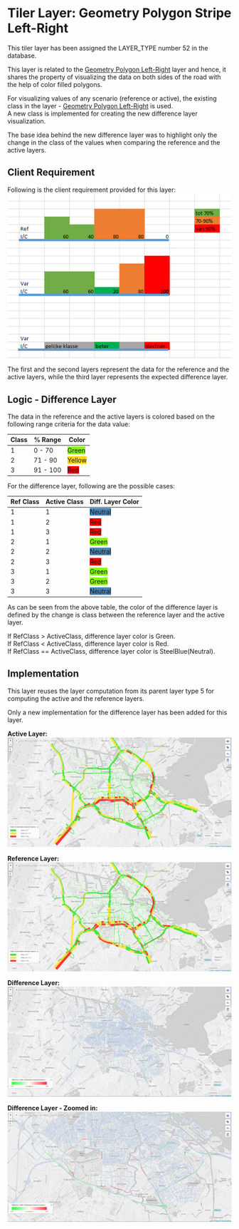 # Tiler Layer: Geometry Polygon Stripe Left-Right

This tiler layer has been assigned the LAYER_TYPE number 52 in the database.


This layer is related to the [Geometry Polygon Left-Right](./Layer-GeometryPolygonLR.md) layer and hence, it shares the property of visualizing the data on both sides of the road with the help of color filled polygons.

For visualizing values of any scenario (reference or active), the existing class in the layer - [Geometry Polygon Left-Right](./Layer-GeometryPolygonLR.md) is used.  
A new class is implemented for creating the new difference layer visualization.

The base idea behind the new difference layer was to highlight only the change in the class of the values when comparing the reference and the active layers.

## Client Requirement

Following is the client requirement provided for this layer:
![Layer52ClientRequirement](./images/Layer52_clientRequirement.PNG)

The first and the second layers represent the data for the reference and the active layers, while the third layer represents the expected difference layer. 

## Logic - Difference Layer

The data in the reference and the active layers is colored based on the following range criteria for the data value:

|Class|% Range|Color|
|---|---|---|
|1|0 - 70|<span style="background-color:chartreuse">Green</span>|
|2|71 - 90|<span style="background-color:gold">Yellow</span>|
|3|91 - 100|<span style="background-color:red">Red</span>|

For the difference layer, following are the possible cases:

|Ref Class|Active Class|Diff. Layer Color|
|---|---|---|
|1|1|<span style="background-color:steelblue">Neutral</span>|
|1|2|<span style="background-color:red">Red</span>|
|1|3|<span style="background-color:red">Red</span>|
|2|1|<span style="background-color:chartreuse">Green</span>|
|2|2|<span style="background-color:steelblue">Neutral</span>|
|2|3|<span style="background-color:red">Red</span>|
|3|1|<span style="background-color:chartreuse">Green</span>|
|3|2|<span style="background-color:chartreuse">Green</span>|
|3|3|<span style="background-color:steelblue">Neutral</span>|

As can be seen from the above table, the color of the difference layer is defined by the change is class between the reference layer and the active layer.

If RefClass > ActiveClass, difference layer color is Green.  
If RefClass < ActiveClass, difference layer color is Red.  
If RefClass == ActiveClass, difference layer color is SteelBlue(Neutral).

## Implementation

This layer reuses the layer computation from its parent layer type 5 for computing the active and the reference layers.

Only a new implementation for the difference layer has been added for this layer.

**Active Layer:**
![ActiveLayer](./images/Layer52_ActiveLayer.PNG)

**Reference Layer:**
![ReferenceLayer](./images/Layer52_RefLayer.PNG)


**Difference Layer:**
![ReferenceLayer](./images/Layer52_DiffLayer.PNG)

**Difference Layer - Zoomed in:**
![ReferenceLayer](./images/Layer52_DiffLayer_ZoomedIn.PNG)